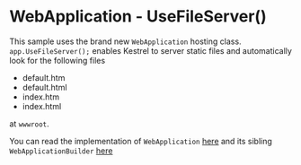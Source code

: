 # WebApplication - UseFileServer()

This sample uses the brand new `WebApplication` hosting class. ```app.UseFileServer();``` enables Kestrel to server static files and automatically look for the following files

* default.htm
* default.html
* index.htm
* index.html

at `wwwroot`.


You can read the implementation of ```WebApplication``` [here](https://github.com/dotnet/aspnetcore/blob/main/src/DefaultBuilder/src/WebApplication.cs) and its sibling ```WebApplicationBuilder``` [here](https://github.com/dotnet/aspnetcore/blob/main/src/DefaultBuilder/src/WebApplicationBuilder.cs)

